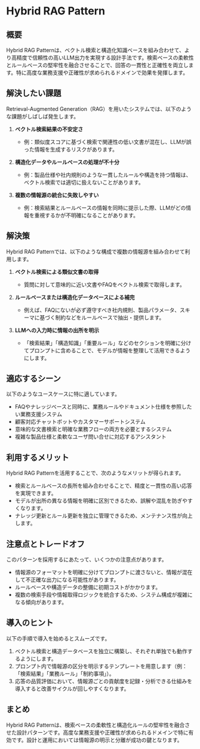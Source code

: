 # Hybrid RAG Pattern

## 概要
Hybrid RAG Patternは、ベクトル検索と構造化知識ベースを組み合わせて、より高精度で信頼性の高いLLM出力を実現する設計手法です。検索ベースの柔軟性とルールベースの堅牢性を融合させることで、回答の一貫性と正確性を両立します。特に高度な業務支援や正確性が求められるドメインで効果を発揮します。

## 解決したい課題
Retrieval-Augmented Generation（RAG）を用いたシステムでは、以下のような課題がしばしば発生します。

1. **ベクトル検索結果の不安定さ**
   - 例：類似度スコアに基づく検索で関連性の低い文書が混在し、LLMが誤った情報を生成するリスクがあります。

2. **構造化データやルールベースの処理が不十分**
   - 例：製品仕様や社内規則のような一貫したルールや構造を持つ情報は、ベクトル検索では適切に扱えないことがあります。

3. **複数の情報源の統合に失敗しやすい**
   - 例：検索結果とルールベースの情報を同時に提示した際、LLMがどの情報を重視するかが不明確になることがあります。

## 解決策
Hybrid RAG Patternでは、以下のような構成で複数の情報源を組み合わせて利用します。

1. **ベクトル検索による類似文書の取得**
   - 質問に対して意味的に近い文書やFAQをベクトル検索で取得します。

2. **ルールベースまたは構造化データベースによる補完**
   - 例えば、FAQにないが必ず遵守すべき社内規則、製品パラメータ、スキーマに基づく制約などをルールベースで抽出・提供します。

3. **LLMへの入力時に情報の出所を明示**
   - 「検索結果」「構造知識」「重要ルール」などのセクションを明確に分けてプロンプトに含めることで、モデルが情報を整理して活用できるようにします。

## 適応するシーン
以下のようなユースケースに特に適しています。

- FAQやナレッジベースと同時に、業務ルールやドキュメント仕様を参照したい業務支援システム
- 顧客対応チャットボットやカスタマーサポートシステム
- 意味的な文書検索と明確な業務フローの両方を必要とするシステム
- 複雑な製品仕様と柔軟なユーザ問い合せに対応するアシスタント

## 利用するメリット
Hybrid RAG Patternを活用することで、次のようなメリットが得られます。

- 検索とルールベースの長所を組み合わせることで、精度と一貫性の高い応答を実現できます。
- モデルが出所の異なる情報を明確に区別できるため、誤解や混乱を防ぎやすくなります。
- ナレッジ更新とルール更新を独立に管理できるため、メンテナンス性が向上します。

## 注意点とトレードオフ
このパターンを採用するにあたって、いくつかの注意点があります。

- 情報源のフォーマットを明確に分けてプロンプトに渡さないと、情報が混在して不正確な出力になる可能性があります。
- ルールベースや構造データの整備に初期コストがかかります。
- 複数の検索手段や情報取得ロジックを統合するため、システム構成が複雑になる傾向があります。

## 導入のヒント
以下の手順で導入を始めるとスムーズです。

1. ベクトル検索と構造データベースを独立に構築し、それぞれ単独でも動作するようにします。
2. プロンプト内で情報源の区分を明示するテンプレートを用意します（例：「検索結果」「業務ルール」「制約事項」）。
3. 応答の品質評価において、情報源ごとの貢献度を記録・分析できる仕組みを導入すると改善サイクルが回しやすくなります。

## まとめ
Hybrid RAG Patternは、検索ベースの柔軟性と構造化ルールの堅牢性を融合させた設計パターンです。高度な業務支援や正確性が求められるドメインで特に有効です。設計と運用においては情報源の明示と分離が成功の鍵となります。